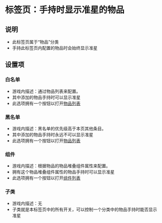 # 标签页：手持时显示准星的物品

## 说明

- 此标签页属于“物品”分类
- 手持此标签页内配置的物品时会始终显示准星

## 设置项

### 白名单

- 游戏内描述：通过物品列表来配置。
- 其中添加的物品手持时可以显示准星
- 此选项拥有一个按钮以打开[物品列表](../../子页面/物品列表.md)

### 黑名单

- 游戏内描述：黑名单的优先级高于本页其他条目。
- 其中添加的物品手持时永远不可以显示准星
- 此选项拥有一个按钮以打开[物品列表](../../子页面/物品列表.md)

### 组件

- 游戏内描述：根据物品的物品堆叠组件属性来配置。
- 拥有这个物品堆叠组件属性的物品手持时可以显示准星
- 此选项拥有一个按钮以打开[组件列表](../../子页面/组件列表.md)

### 子类

- 游戏内描述：无
- 子类就是本标签页中的所有开关，可以控制一个分类中的物品手持时能否显示准星
